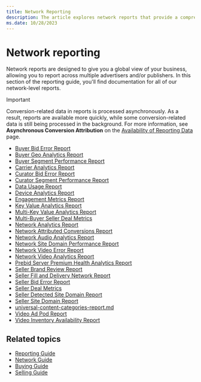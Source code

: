 ```yaml
---
title: Network Reporting
description: The article explores network reports that provide a comprehensive business overview by facilitating cross-advertiser and cross-publisher reporting.
ms.date: 10/28/2023
---
```


# Network reporting

Network reports are designed to give you a global view of your business, allowing you to report across multiple advertisers and/or publishers.
In this section of the reporting guide, you'll find documentation for all of our network-level reports.

> [!IMPORTANT]
> Conversion-related data in reports is processed asynchronously. As a result, reports are available more quickly, while some conversion-related data is still being processed in the background. For more information, see **Asynchronous Conversion Attribution** on the [Availability of Reporting Data](availability-of-reporting-data.md) page.

- [Buyer Bid Error Report](buyer-bid-error-report.md)
- [Buyer Geo Analytics Report](buyer-geo-analytics-report.md)
- [Buyer Segment Performance Report](buyer-segment-performance-report.md)
- [Carrier Analytics Report](carrier-analytics-report.md)
- [Curator Bid Error Report](curator-analytics-report.md)
- [Curator Segment Performance Report](curator-segment-performance-report.md)
- [Data Usage Report](data-usage-report.md)
- [Device Analytics Report](device-analytics-report.md)
- [Engagement Metrics Report](engagement-metrics-report.md)
- [Key Value Analytics Report](key-value-analytics-report.md)
- [Multi-Key Value Analytics Report](multi-key-value-analytics-report.md)
- [Multi-Buyer Seller Deal Metrics](multi-buyer-seller-deal-metrics.md)
- [Network Analytics Report](network-analytics-report.md)
- [Network Attributed Conversions Report](member-attributed-conversions-report.md)
- [Network Audio Analytics Report](network-audio-analytics-report.md)
- [Network Site Domain Performance Report](network-site-domain-performance-report.md)
- [Network Video Error Report](network-video-error-report.md)
- [Network Video Analytics Report](network-video-analytics-report.md)
- [Prebid Server Premium Health Analytics Report](prebid-server-premium-health-analytics-report.md)
- [Seller Brand Review Report](seller-brand-review-report.md)
- [Seller Fill and Delivery Network Report](seller-fill-and-delivery-network-report.md)
- [Seller Bid Error Report](seller-bid-error-report.md)
- [Seller Deal Metrics](seller-deal-metrics.md)
- [Seller Detected Site Domain Report](seller-detected-site-domain-report.md)
- [Seller Site Domain Report](seller-site-domain-report.md)
- [universal-content-categories-report.md](universal-content-categories-report.md)
- [Video Ad Pod Report](video-ad-pod-report.md)
- [Video Inventory Availability Report](video-inventory-availability-report.md)

## Related topics

- [Reporting Guide](reporting-guide.md)
- [Network Guide](network-guide.md)
- [Buying Guide](buying-guide.md)
- [Selling Guide](selling-guide.md)
